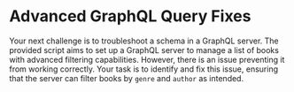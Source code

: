 # Advanced GraphQL Query Fixes

Your next challenge is to troubleshoot a schema in a GraphQL server. The provided script aims to set up a GraphQL server to manage a list of books with advanced filtering capabilities. However, there is an issue preventing it from working correctly. Your task is to identify and fix this issue, ensuring that the server can filter books by `genre` and `author` as intended.
